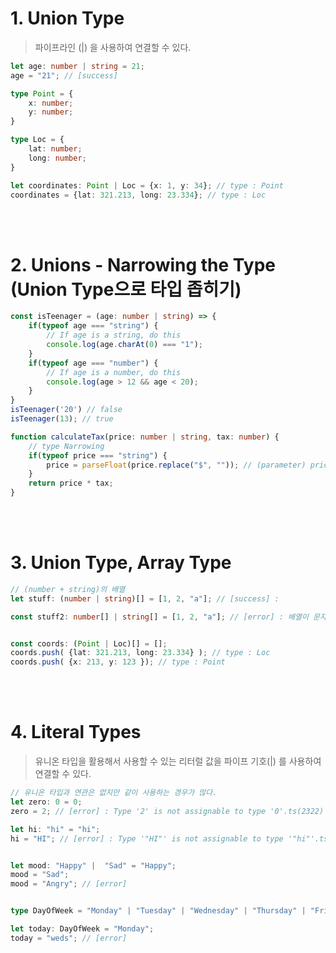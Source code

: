 # 1. Union Type

> 파이프라인 (|) 을 사용하여 연결할 수 있다.

```ts
let age: number | string = 21;
age = "21"; // [success]
```



```ts
type Point = {
    x: number;
    y: number;
}

type Loc = {
    lat: number;
    long: number;
}

let coordinates: Point | Loc = {x: 1, y: 34}; // type : Point
coordinates = {lat: 321.213, long: 23.334}; // type : Loc
```


<br><br>


# 2. Unions - Narrowing the Type (Union Type으로 타입 좁히기)

```ts
const isTeenager = (age: number | string) => {
    if(typeof age === "string") {
        // If age is a string, do this
        console.log(age.charAt(0) === "1");
    }
    if(typeof age === "number") {
        // If age is a number, do this
        console.log(age > 12 && age < 20);
    }
}
isTeenager('20') // false
isTeenager(13); // true
```

```ts
function calculateTax(price: number | string, tax: number) {
    // type Narrowing
    if(typeof price === "string") {
        price = parseFloat(price.replace("$", "")); // (parameter) price: string
    }
    return price * tax;
}
```

<br><br>

# 3. Union Type, Array Type

```ts
// (number + string)의 배열
let stuff: (number | string)[] = [1, 2, "a"]; // [success] : 

const stuff2: number[] | string[] = [1, 2, "a"]; // [error] : 배열이 문자만이거나 숫자만이어야 한다.


const coords: (Point | Loc)[] = [];
coords.push( {lat: 321.213, long: 23.334} ); // type : Loc
coords.push( {x: 213, y: 123 }); // type : Point
```

<br><br>

# 4. Literal Types

> 유니온 타입을 활용해서 사용할 수 있는 리터럴 값을 파이프 기호(|) 를 사용하여 연결할 수 있다.


```ts
// 유니온 타입과 연관은 없지만 같이 사용하는 경우가 많다.
let zero: 0 = 0;
zero = 2; // [error] : Type '2' is not assignable to type '0'.ts(2322)

let hi: "hi" = "hi";
hi = "HI"; // [error] : Type '"HI"' is not assignable to type '"hi"'.ts(2322)


let mood: "Happy" |  "Sad" = "Happy";
mood = "Sad";
mood = "Angry"; // [error]


type DayOfWeek = "Monday" | "Tuesday" | "Wednesday" | "Thursday" | "Friday" | "Saturday" | "Sunday";

let today: DayOfWeek = "Monday";
today = "weds"; // [error]
```
